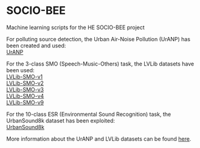 # SOCIO-BEE
Machine learning scripts for the HE SOCIO-BEE project

For polluting source detection, the Urban Air-Noise Pollution (UrANP) has been created and used:    
[UrANP](https://research.playcompass.com/files/UrANP.zip)  

For the 3-class SMO (Speech-Music-Others) task, the LVLib datasets have been used:  
[LVLib-SMO-v1](https://research.playcompass.com/files/LVLib-SMO-1.zip)  
[LVLib-SMO-v2](https://research.playcompass.com/files/LVLib-SMO-2.zip)  
[LVLib-SMO-v3](https://research.playcompass.com/files/LVLib-SMO-3.zip)  
[LVLib-SMO-v4](https://research.playcompass.com/files/LVLib-SMO-4.zip)  
[LVLib-SMO-v9](https://research.playcompass.com/files/LVLib-SMO-9.zip)

For the 10-class ESR (Environmental Sound Recognition) task, the UrbanSound8k dataset has been exploited:   
[UrbanSound8k](https://urbansounddataset.weebly.com/urbansound8k.html)

More information about the UrANP and LVLib datasets can be found [here](http://m3c.web.auth.gr/research/datasets/).
